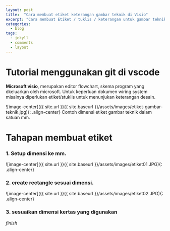 ```yaml
---
layout: post
title:  "Cara membuat etiket keterangan gambar teknik di Visio"
excerpt: "Cara membuat Etiket / tuklis / keterangan untuk gambar teknik di microsoft visio"
categories:
  - blog
tags:
  - jekyll
  - comments
  - layout
---
```


# Tutorial menggunakan git di vscode

**Microsoft visio**, merupakan editor flowchart, skema program yang dkeluarkan oleh microsoft. Untuk keperluan dokumen wiring system misalnya diperlukan etiket/stuklis untuk menunjukan keterangan desain. 

![image-center]({{ site.url }}{{ site.baseurl }}/assets/images/etiket-gambar-teknik.jpg){: .align-center}
Contoh dimensi etiket gambar teknik dalam satuan mm.

# Tahapan membuat etiket 

### 1. Setup dimensi ke mm.
![image-center]({{ site.url }}{{ site.baseurl }}/assets/images/etiket01.JPG){: .align-center}
### 2. create rectangle sesuai dimensi.
![image-center]({{ site.url }}{{ site.baseurl }}/assets/images/etiket02.JPG){: .align-center}
### 3. sesuaikan dimensi kertas yang digunakan



*finish*